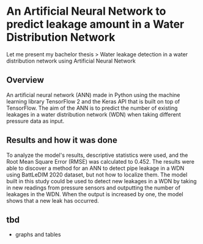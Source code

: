 # An Artificial Neural Network to predict leakage amount in a Water Distribution Network
Let me present my bachelor thesis > Water leakage detection in a water distribution network using Artificial Neural Network

## Overview
An artificial neural network (ANN) made in Python using the machine learning library TensorFlow 2 and the Keras API that is built on top of TensorFlow. The aim of the ANN is to predict the number of existing leakages in a water distribution network (WDN) when taking different pressure data as
input. 

## Results and how it was done
To analyze the model's results, descriptive statistics were used, and the Root Mean Square Error
(RMSE) was calculated to 0.452. The results were able to discover a method for an ANN to detect pipe
leakage in a WDN using BattLeDIM 2020 dataset, but not how to localize them. The model built in this
study could be used to detect new leakages in a WDN by taking in new readings from pressure sensors
and outputting the number of leakages in the WDN. When the output is increased by one, the model
shows that a new leak has occurred.

## tbd
- graphs and tables

